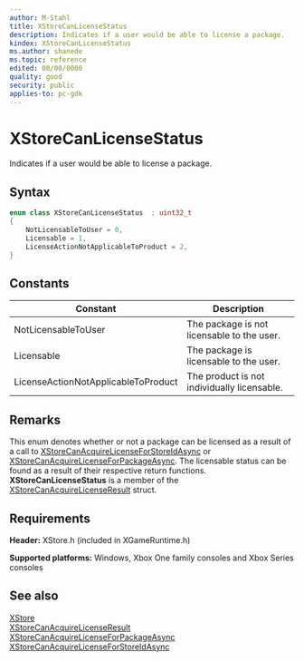 ```yaml
---
author: M-Stahl
title: XStoreCanLicenseStatus
description: Indicates if a user would be able to license a package.
kindex: XStoreCanLicenseStatus
ms.author: shanede
ms.topic: reference
edited: 00/00/0000
quality: good
security: public
applies-to: pc-gdk
---
```


# XStoreCanLicenseStatus  

Indicates if a user would be able to license a package.  

## Syntax  
  
```cpp
enum class XStoreCanLicenseStatus  : uint32_t  
{  
    NotLicensableToUser = 0,  
    Licensable = 1,  
    LicenseActionNotApplicableToProduct = 2,
}  
```  
  
## Constants  
  
| Constant | Description |
| --- | --- |
| NotLicensableToUser | The package is not licensable to the user. |  
| Licensable | The package is licensable to the user. |  
| LicenseActionNotApplicableToProduct | The product is not individually licensable. |
  
  
## Remarks

This enum denotes whether or not a package can be licensed as a result of a call to [XStoreCanAcquireLicenseForStoreIdAsync](../functions/xstorecanacquirelicenseforstoreidasync.md) or [XStoreCanAcquireLicenseForPackageAsync](../functions/xstorecanacquirelicenseforpackageasync.md). The licensable status can be found as a result of their respective return functions.  **XStoreCanLicenseStatus** is a member of the [XStoreCanAcquireLicenseResult](../structs/xstorecanacquirelicenseresult.md) struct.

## Requirements  
  
**Header:** XStore.h (included in XGameRuntime.h)
  
**Supported platforms:** Windows, Xbox One family consoles and Xbox Series consoles  
  
## See also  
[XStore](../xstore_members.md)  
[XStoreCanAcquireLicenseResult](../structs/xstorecanacquirelicenseresult.md)  
[XStoreCanAcquireLicenseForPackageAsync](../functions/xstorecanacquirelicenseforpackageasync.md)  
[XStoreCanAcquireLicenseForStoreIdAsync](../functions/xstorecanacquirelicenseforstoreidasync.md)  